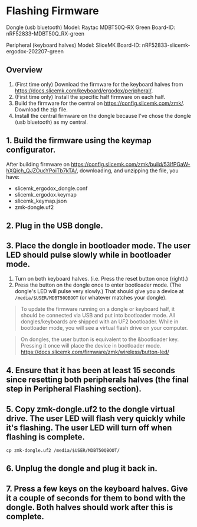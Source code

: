 # Flashing Firmware

Dongle (usb bluetooth)
Model: Raytac MDBT50Q-RX Green
Board-ID: nRF52833-MDBT50Q_RX-green

Peripheral (keyboard halves)
Model: SliceMK
Board-ID: nRF52833-slicemk-ergodox-202207-green

## Overview

1. (First time only) Download the firmware for the keyboard halves from https://docs.slicemk.com/keyboard/ergodox/peripheral/.
2. (First time only) Install the specific half firmware on each half.
3. Build the firmware for the central on https://config.slicemk.com/zmk/. Download the zip file.
4. Install the central firmware on the dongle because I've chose the dongle (usb bluetooth) as my central.

## 1. Build the firmware using the keymap configurator.

After building firmware on https://config.slicemk.com/zmk/build/53IfPGaW-hXQich_QJZOucYPoiTb7kTA/, downloading, and unzipping the file, you have:

- slicemk_ergodox_dongle.conf
- slicemk_ergodox.keymap
- slicemk_keymap.json
- zmk-dongle.uf2

## 2. Plug in the USB dongle.

## 3. Place the dongle in bootloader mode. The user LED should pulse slowly while in bootloader mode.

1. Turn on both keyboard halves. (i.e. Press the reset button once (right).)
2. Press the button on the dongle once to enter bootloader mode. (The dongle's LED will pulse very slowly.) That should give you a device at `/media/$USER/MDBT50QBOOT` (or whatever matches your dongle).

> To update the firmware running on a dongle or keyboard half, it should be connected via USB and put into bootloader mode. All dongles/keyboards are shipped with an UF2 bootloader. While in bootloader mode, you will see a virtual flash drive on your computer.

> On dongles, the user button is equivalent to the &bootloader key. Pressing it once will place the device in bootloader mode.
https://docs.slicemk.com/firmware/zmk/wireless/button-led/

## 4. Ensure that it has been at least 15 seconds since resetting both peripherals halves (the final step in Peripheral Flashing section).

## 5. Copy zmk-dongle.uf2 to the dongle virtual drive. The user LED will flash very quickly while it's flashing. The user LED will turn off when flashing is complete.

`cp zmk-dongle.uf2 /media/$USER/MDBT50QBOOT/`

## 6. Unplug the dongle and plug it back in.

## 7. Press a few keys on the keyboard halves. Give it a couple of seconds for them to bond with the dongle. Both halves should work after this is complete.
